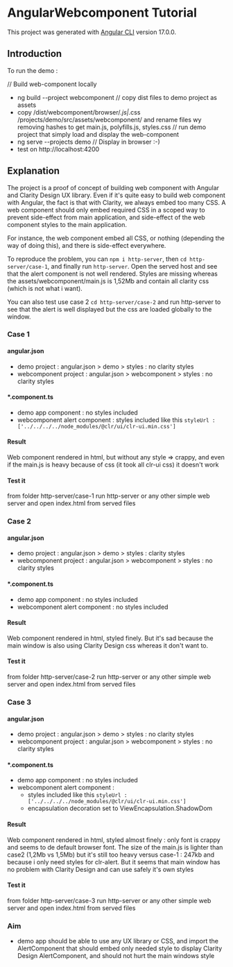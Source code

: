 # AngularWebcomponent Tutorial

This project was generated with [Angular CLI](https://github.com/angular/angular-cli) version 17.0.0.

## Introduction

To run the demo : 

// Build web-component locally
 * ng build --project webcomponent
// copy dist files to demo project as assets
 * copy /dist/webcomponent/browser/*.js|*.css /projects/demo/src/assets/webcomponent/ and rename files wy removing hashes to get main.js, polyfills.js, styles.css
// run demo project that simply load and display the web-component
 * ng serve --projects demo
// Display in browser :-)
 * test on http://localhost:4200

## Explanation

The project is a proof of concept of building web component with Angular and Clarity Design UX library.
Even if it's quite easy to build web component with Angular, the fact is that with Clarity, we always 
embed too many CSS. 
A web component should only embed required CSS in a scoped way to prevent side-effect from main application, 
and side-effect of the web component styles to the main application.

For instance, the web component embed all CSS, or nothing (depending the way of doing this), and there is 
side-effect everywhere.

To reproduce the problem, you can `npm i http-server`, then `cd http-server/case-1`, and finally run `http-server`.
Open the served host and see that the alert component is not well rendered. Styles are missing whereas the assets/webcomponent/main.js is 1,52Mb and contain all clarity css (which is not what i want).

You can also test use case 2 `cd http-server/case-2` and run http-server to see that the alert is well displayed but the css are loaded globally to the window.

### Case 1

#### angular.json
* demo project : angular.json > demo > styles : no clarity styles
* webcomponent project : angular.json > webcomponent > styles : no clarity styles

#### *.component.ts
* demo app component : no styles included
* webcomponent alert component : styles included like this `styleUrl : ['../../../../node_modules/@clr/ui/clr-ui.min.css']`

#### Result

Web component rendered in html, but without any style => crappy, and even if the main.js is heavy because of css (it took all clr-ui css) it doesn't work

#### Test it

from folder http-server/case-1 run http-server or any other simple web server and open index.html from served files

### Case 2

#### angular.json
* demo project : angular.json > demo > styles : clarity styles
* webcomponent project : angular.json > webcomponent > styles : no clarity styles

#### *.component.ts
* demo app component : no styles included
* webcomponent alert component : no styles included

#### Result
Web component rendered in html, styled finely. But it's sad because the main window is also using Clarity Design css whereas it don't want to. 

#### Test it
from folder http-server/case-2 run http-server or any other simple web server and open index.html from served files

### Case 3

#### angular.json
* demo project : angular.json > demo > styles : no clarity styles
* webcomponent project : angular.json > webcomponent > styles : no clarity styles

#### *.component.ts
* demo app component : no styles included
* webcomponent alert component : 
  * styles included like this `styleUrl : ['../../../../node_modules/@clr/ui/clr-ui.min.css']`
  * encapsulation decoration set to ViewEncapsulation.ShadowDom

#### Result

Web component rendered in html, styled almost finely : only font is crappy and seems to de default browser font.
The size of the main.js is lighter than case2 (1,2Mb vs 1,5Mb) but it's still too heavy versus case-1 : 247kb and because i only need styles for clr-alert. 
But it seems that main window has no problem with Clarity Design and can use safely it's own styles

#### Test it

from folder http-server/case-3 run http-server or any other simple web server and open index.html from served files

### Aim

* demo app should be able to use any UX library or CSS, and import the AlertComponent that should embed only needed style to display Clarity Design AlertComponent, and should not hurt the main windows style
